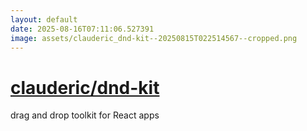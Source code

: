 ```yaml
---
layout: default
date: 2025-08-16T07:11:06.527391
image: assets/clauderic_dnd-kit--20250815T022514567--cropped.png
---
```


# [clauderic/dnd-kit](https://github.com/clauderic/dnd-kit)

drag and drop toolkit for React apps
